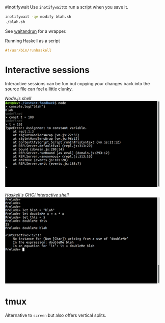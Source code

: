#inotifywait
Use ```inotifywait```to run a script when you save it.

```bash
inotifywait -qe modify blah.sh
./blah.sh
```

See [waitandrun](bin/waitandrun) for a wrapper.


Running Haskell as a script
```haskell
#!/usr/bin/runhaskell
```

# Interactive sessions
Interactive sessions can be fun but copying your changes back into the source
file can feel a little clunky.

*Node.js shell*
![node.js](screenshots/node.png)

*Haskell's GHCI interactive shell*
![node.js](screenshots/ghci.png)

# tmux
Alternative to ```screen``` but also offers vertical splits.
